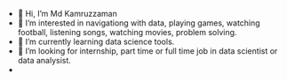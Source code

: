 - 👋 Hi, I’m Md Kamruzzaman
- 👀 I’m interested in navigationg with data, playing games, watching football, listening songs, watching movies, problem solving.
- 🌱 I’m currently learning data science tools.
- 💞️ I’m looking for internship, part time or full time job in data scientist or data analysist.
-

<!---
shanto1994/shanto1994 is a ✨ special ✨ repository because its `README.md` (this file) appears on your GitHub profile.
You can click the Preview link to take a look at your changes.
--->
